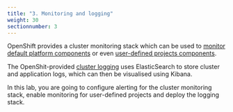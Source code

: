 ```yaml
---
title: "3. Monitoring and logging"
weight: 30
sectionnumber: 3
---
```


OpenShift provides a cluster monitoring stack which can be used to [monitor default platform components](https://docs.openshift.com/container-platform/latest/monitoring/monitoring-overview.html) or even [user-defined projects components](https://docs.openshift.com/container-platform/latest/monitoring/enabling-monitoring-for-user-defined-projects.html).

The OpenShit-provided [cluster logging](https://docs.openshift.com/container-platform/latest/logging/cluster-logging.html) uses ElasticSearch to store cluster and application logs, which can then be visualised using Kibana.

In this lab, you are going to configure alerting for the cluster monitoring stack, enable monitoring for user-defined projects and deploy the logging stack.
